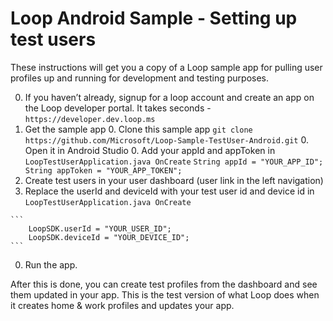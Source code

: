 # Loop Android Sample - Setting up test users

These instructions will get you a copy of a Loop sample app for pulling user profiles up and running for development and testing purposes.

  0. If you haven’t already, signup for a loop account and create an app on the Loop developer portal. It takes seconds - `https://developer.dev.loop.ms`
  0. Get the sample app
    0. Clone this sample app `git clone https://github.com/Microsoft/Loop-Sample-TestUser-Android.git`
    0. Open it in Android Studio
    0. Add your appId and appToken in `LoopTestUserApplication.java OnCreate`
    ```
        String appId = "YOUR_APP_ID";
        String appToken = "YOUR_APP_TOKEN";
    ```
  0. Create test users in your user dashboard (user link in the left navigation)
  0. Replace the userId and deviceId with your test user id and device id in `LoopTestUserApplication.java OnCreate`

    ```
        LoopSDK.userId = "YOUR_USER_ID";
        LoopSDK.deviceId = "YOUR_DEVICE_ID";
    ```
  0. Run the app. 

After this is done, you can create test profiles from the dashboard and see them updated in your app. This is the test version of what Loop does when it creates home & work profiles and updates your app.
